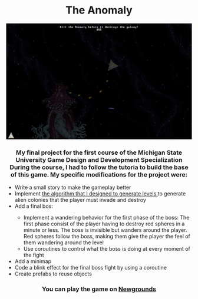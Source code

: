 <h1 align = "center"> The Anomaly </h1>
<img src = "https://github.com/Jobegiar99/The-Anomaly/blob/main/Screenshots/Screenshot_1451x907_38.png?raw=true">
<h3 align = "center"> My final project for the first course of the Michigan State University Game Design and Development Specialization During the course, 
  I had to follow the tutoria to build the base of this game. My specific modifications for the project were:</h3>
  <ul>
    <li> Write a small story to make the gameplay better </li>
    <li> Implement <a href = "https://github.com/Jobegiar99/Shortest-path-to-exit-random-generated-levels"> the algorithm that I designed to generate levels </a> to generate alien colonies that the player must invade and destroy </li>
    <li> Add a final bos: </li>
    <ul>
      <li> Implement a wandering behavior for the first phase of the boss:
           The first phase  consist of the player having to destroy red spheres in a minute or less. The boss is invisible but wanders around
           the player. Red spheres follow the boss, making them give the player the feel of them wandering around the level </li>
      <li> Use coroutines to control what the boss is doing at every moment of the fight </li>
     
   </ul>
  <li> Add a minimap </li>
  <li> Code a blink effect for the final boss fight by using a coroutine </li>
  <li> Create prefabs to reuse objects </li>
</ul>
    
<h3 align = "center"> You can play the game on  <a href = "https://www.newgrounds.com/portal/view/816817"> Newgrounds </a> </h3>

